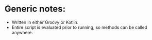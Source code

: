 # Generic notes:
-   Written in either Groovy or Kotlin.
-   Entire script is evaluated prior to running, so methods can be called anywhere.